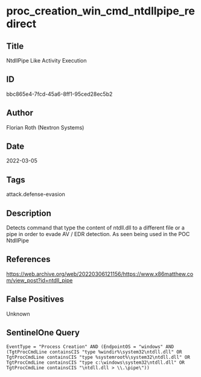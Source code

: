 # proc_creation_win_cmd_ntdllpipe_redirect

## Title
NtdllPipe Like Activity Execution

## ID
bbc865e4-7fcd-45a6-8ff1-95ced28ec5b2

## Author
Florian Roth (Nextron Systems)

## Date
2022-03-05

## Tags
attack.defense-evasion

## Description
Detects command that type the content of ntdll.dll to a different file or a pipe in order to evade AV / EDR detection. As seen being used in the POC NtdllPipe

## References
https://web.archive.org/web/20220306121156/https://www.x86matthew.com/view_post?id=ntdll_pipe

## False Positives
Unknown

## SentinelOne Query
```
EventType = "Process Creation" AND (EndpointOS = "windows" AND (TgtProcCmdLine containsCIS "type %windir%\system32\ntdll.dll" OR TgtProcCmdLine containsCIS "type %systemroot%\system32\ntdll.dll" OR TgtProcCmdLine containsCIS "type c:\windows\system32\ntdll.dll" OR TgtProcCmdLine containsCIS "\ntdll.dll > \\.\pipe\"))

```